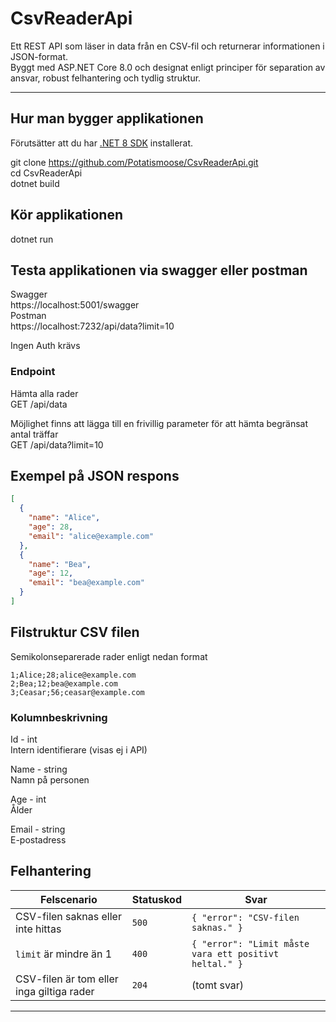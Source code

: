 ﻿# CsvReaderApi

Ett REST API som läser in data från en CSV-fil och returnerar informationen i JSON-format.  
Byggt med ASP.NET Core 8.0 och designat enligt principer för separation av ansvar, robust felhantering och tydlig struktur.

---

## Hur man bygger applikationen

Förutsätter att du har [.NET 8 SDK](https://dotnet.microsoft.com/download) installerat.

git clone https://github.com/Potatismoose/CsvReaderApi.git  
cd CsvReaderApi  
dotnet build  

## Kör applikationen
dotnet run  

## Testa applikationen via swagger eller postman
Swagger  
https://localhost:5001/swagger  
Postman  
https://localhost:7232/api/data?limit=10 


Ingen Auth krävs

### Endpoint
Hämta alla rader  
GET /api/data  


Möjlighet finns att lägga till en frivillig parameter för att hämta begränsat antal träffar  
GET /api/data?limit=10

## Exempel på JSON respons
```json
[
  {
    "name": "Alice",
    "age": 28,
    "email": "alice@example.com"
  },
  {
    "name": "Bea",
    "age": 12,
    "email": "bea@example.com"
  }
]
```
## Filstruktur CSV filen
Semikolonseparerade rader enligt nedan format  
```csv
1;Alice;28;alice@example.com  
2;Bea;12;bea@example.com  
3;Ceasar;56;ceasar@example.com  
```
### Kolumnbeskrivning
Id - int  
Intern identifierare (visas ej i API)


Name - string  
Namn på personen


Age - int  
Ålder


Email - string  
E-postadress

## Felhantering
| Felscenario                                 | Statuskod | Svar                |
|--------------------------------------------|-----------|---------------------|
| CSV-filen saknas eller inte hittas         | `500`     | `{ "error": "CSV-filen saknas." }` |
| `limit` är mindre än 1                     | `400`     | `{ "error": "Limit måste vara ett positivt heltal." }` |
| CSV-filen är tom eller inga giltiga rader  | `204`     | (tomt svar)         |
---


